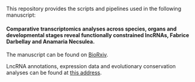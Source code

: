 This repository provides the scripts and pipelines used in the following manuscript:

#### Comparative transcriptomics analyses across species, organs and developmental stages reveal functionally constrained lncRNAs, Fabrice Darbellay and Anamaria Necsulea.

The manuscript can be found on [BioRxiv](https://www.biorxiv.org/content/10.1101/607200v2). 

LncRNA annotations, expression data and evolutionary conservation analyses can be found at <a href="ftp://pbil.univ-lyon1.fr/pub/datasets/Darbellay_LncEvoDevo/index.html">this address</a>.


